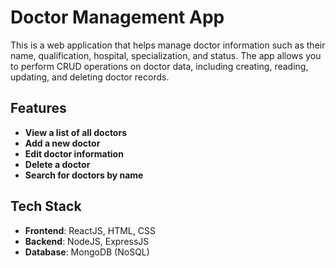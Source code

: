 # Doctor Management App

This is a web application that helps manage doctor information such as their name, qualification, hospital, specialization, and status. The app allows you to perform CRUD operations on doctor data, including creating, reading, updating, and deleting doctor records.

## Features

- **View a list of all doctors**  
- **Add a new doctor**  
- **Edit doctor information**  
- **Delete a doctor**  
- **Search for doctors by name**  

## Tech Stack

- **Frontend**: ReactJS, HTML, CSS
- **Backend**: NodeJS, ExpressJS
- **Database**: MongoDB (NoSQL)


